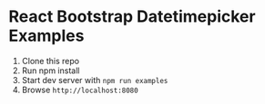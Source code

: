 # React Bootstrap Datetimepicker Examples

1. Clone this repo
2. Run npm install
3. Start dev server with `npm run examples`
4. Browse `http://localhost:8080`
